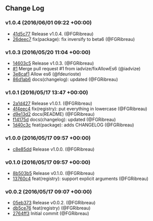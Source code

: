 ## Change Log

### v1.0.4 (2016/06/01 09:22 +00:00)
- [41d5c77](https://github.com/iadvize/javascript-ioc-library/commit/41d5c77dd275e95e6ce41e1509a69ef215d4622b) Release v1.0.4. (@FGRibreau)
- [26deec7](https://github.com/iadvize/javascript-ioc-library/commit/26deec75dc82b5c4f9a553cbb08f0270e4b92fe7) fix(package): fix inversify to beta6 (@FGRibreau)

### v1.0.3 (2016/05/20 11:04 +00:00)
- [14603c5](https://github.com/iadvize/javascript-ioc-library/commit/14603c5518b7b7f8cd4f1ace5758e9760aa922f8) Release v1.0.3. (@FGRibreau)
- [#1](https://github.com/iadvize/javascript-ioc-library/pull/1) Merge pull request #1 from iadvize/fixAllowEs6 (@iadvize)
- [3e8caf1](https://github.com/iadvize/javascript-ioc-library/commit/3e8caf130566b894210f8cee5a389bde3ea51027) Allow es6 (@fdeurioste)
- [86d1ab6](https://github.com/iadvize/javascript-ioc-library/commit/86d1ab6bdfa0f061e82c9a8f9af4435fc3e84001) docs(changelog): updated (@FGRibreau)

### v1.0.1 (2016/05/17 13:47 +00:00)
- [2a1d427](https://github.com/iadvize/javascript-ioc-library/commit/2a1d42755a6d2cf25c2dbb7a5c719b8000e65d84) Release v1.0.1. (@FGRibreau)
- [4f4eec4](https://github.com/iadvize/javascript-ioc-library/commit/4f4eec4371e162eeb0a75ef961db5c47303c6ab9) fix(registry): put everything in lowercase (@FGRibreau)
- [d9e13d2](https://github.com/iadvize/javascript-ioc-library/commit/d9e13d2b2179dbe4478ba29398cdb6f887ac28f3) docs(README) (@FGRibreau)
- [f14175d](https://github.com/iadvize/javascript-ioc-library/commit/f14175d525045646cc3bb2dcb28d7f34e92cdb7c) docs(changelog): updated (@FGRibreau)
- [1d40c3c](https://github.com/iadvize/javascript-ioc-library/commit/1d40c3cc0a3cd30fa3dbd547ea7733111addf951) feat(package): adds CHANGELOG (@FGRibreau)

### v1.0.0 (2016/05/17 09:57 +00:00)
- [c8e85dd](https://github.com/iadvize/javascript-ioc-library/commit/c8e85dd9ec48c08b7badcfc482e1fda809630fce) Release v1.0.0. (@FGRibreau)

### v0.1.0 (2016/05/17 09:57 +00:00)
- [8b503b5](https://github.com/iadvize/javascript-ioc-library/commit/8b503b57fc158874780a6fec9325e25d140d6507) Release v0.1.0. (@FGRibreau)
- [13760c4](https://github.com/iadvize/javascript-ioc-library/commit/13760c48e921c0ec113aaa37949aef5428272ad4) feat(registry): support explicit arguments (@FGRibreau)

### v0.0.2 (2016/05/17 09:07 +00:00)
- [05eb373](https://github.com/iadvize/javascript-ioc-library/commit/05eb3735e542b1843b83d8d9fe2a72829c33edc9) Release v0.0.2. (@FGRibreau)
- [db5ce76](https://github.com/iadvize/javascript-ioc-library/commit/db5ce76f8a91ee9b934b9a8729356865fcf52f9c) feat(registry) (@FGRibreau)
- [2764ff3](https://github.com/iadvize/javascript-ioc-library/commit/2764ff3e59346682a3fd570edd88b7d3d680e616) Initial commit (@FGRibreau)